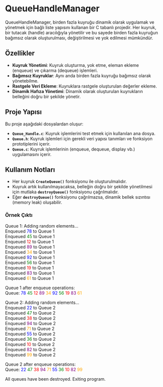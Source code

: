 # QueueHandleManager

QueueHandleManager, birden fazla kuyruğu dinamik olarak uygulamak ve yönetmek için bağlı liste yapısını kullanan bir C tabanlı projedir. Her kuyruk, bir tutacak (handle) aracılığıyla yönetilir ve bu sayede birden fazla kuyruğun bağımsız olarak oluşturulması, değiştirilmesi ve yok edilmesi mümkündür.

## Özellikler
- **Kuyruk Yönetimi**: Kuyruk oluşturma, yok etme, eleman ekleme (enqueue) ve çıkarma (dequeue) işlemleri.
- **Bağımsız Kuyruklar**: Aynı anda birden fazla kuyruğu bağımsız olarak yönetebilme.
- **Rastgele Veri Ekleme**: Kuyruklara rastgele oluşturulan değerler ekleme.
- **Dinamik Hafıza Yönetimi**: Dinamik olarak oluşturulan kuyrukların belleğini doğru bir şekilde yönetir.

## Proje Yapısı
Bu proje aşağıdaki dosyalardan oluşur:

- **`Queue_Handle.c`**: Kuyruk işlemlerini test etmek için kullanılan ana dosya.
- **`Queue.h`**: Kuyruk işlemleri için gerekli veri yapısı tanımları ve fonksiyon prototiplerini içerir.
- **`Queue.c`**: Kuyruk işlemlerinin (enqueue, dequeue, display vb.) uygulamasını içerir.

## Kullanım Notları
- Her kuyruk **`CreateQueue()`** fonksiyonu ile oluşturulmalıdır.
- Kuyruk artık kullanılmayacaksa, belleğin doğru bir şekilde yönetilmesi için mutlaka **`destroyQueue()`** fonksiyonu çağrılmalıdır.
- Eğer **`destroyQueue()`** fonksiyonu çağrılmazsa, dinamik bellek sızıntısı (memory leak) oluşabilir.

### Örnek Çıktı

Queue 1: Adding random elements...  
Enqueued <span style="color:blue">78</span> to Queue 1  
Enqueued <span style="color:green">45</span> to Queue 1  
Enqueued <span style="color:red">12</span> to Queue 1  
Enqueued <span style="color:purple">89</span> to Queue 1  
Enqueued <span style="color:orange">34</span> to Queue 1  
Enqueued <span style="color:blue">92</span> to Queue 1  
Enqueued <span style="color:green">56</span> to Queue 1  
Enqueued <span style="color:red">19</span> to Queue 1  
Enqueued <span style="color:purple">83</span> to Queue 1  
Enqueued <span style="color:orange">61</span> to Queue 1  

Queue 1 after enqueue operations:  
Queue: <span style="color:blue">78</span> <span style="color:green">45</span> <span style="color:red">12</span> <span style="color:purple">89</span> <span style="color:orange">34</span> <span style="color:blue">92</span> <span style="color:green">56</span> <span style="color:red">19</span> <span style="color:purple">83</span> <span style="color:orange">61</span>  

Queue 2: Adding random elements...  
Enqueued <span style="color:blue">22</span> to Queue 2  
Enqueued <span style="color:green">47</span> to Queue 2  
Enqueued <span style="color:red">38</span> to Queue 2  
Enqueued <span style="color:purple">94</span> to Queue 2  
Enqueued <span style="color:orange">71</span> to Queue 2  
Enqueued <span style="color:blue">55</span> to Queue 2  
Enqueued <span style="color:green">36</span> to Queue 2  
Enqueued <span style="color:red">10</span> to Queue 2  
Enqueued <span style="color:purple">82</span> to Queue 2  
Enqueued <span style="color:orange">99</span> to Queue 2  

Queue 2 after enqueue operations:  
Queue: <span style="color:blue">22</span> <span style="color:green">47</span> <span style="color:red">38</span> <span style="color:purple">94</span> <span style="color:orange">71</span> <span style="color:blue">55</span> <span style="color:green">36</span> <span style="color:red">10</span> <span style="color:purple">82</span> <span style="color:orange">99</span>  

All queues have been destroyed. Exiting program.


